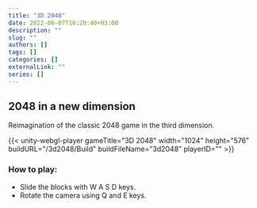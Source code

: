 ```yaml
---
title: "3D 2048"
date: 2022-06-07T16:29:40+03:00
description: ""
slug: ""
authors: []
tags: []
categories: []
externalLink: ""
series: []
---
```

## 2048 in a new dimension
Reimagination of the classic 2048 game in the third dimension.


{{< unity-webgl-player 
    gameTitle="3D 2048"
    width="1024" 
    height="576"
    buildURL="/3d2048/Build" 
    buildFileName="3d2048"
    playerID=""  >}}

### How to play:
- Slide the blocks with W A S D keys.
- Rotate the camera using Q and E keys.
